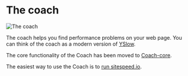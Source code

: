 # The coach

![The coach](img/coach.png)

The coach helps you find performance problems on your web page. You can think of the coach as a modern version of [YSlow](http://yslow.org/).

The core functionality of the Coach has been moved to [Coach-core](https://github.com/sitespeedio/coach-core).

The easiest way to use the Coach is to [run sitespeed.io](https://www.sitespeed.io/#docker).

